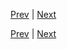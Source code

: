 [Prev](https://github.com/Ubugeeei/chibivue/blob/main/books/japanese/460_btc_v_model.md) | [Next](https://github.com/Ubugeeei/chibivue/blob/main/books/japanese/510_bsc_define_props.md)



[Prev](https://github.com/Ubugeeei/chibivue/blob/main/books/japanese/460_btc_v_model.md) | [Next](https://github.com/Ubugeeei/chibivue/blob/main/books/japanese/510_bsc_define_props.md)